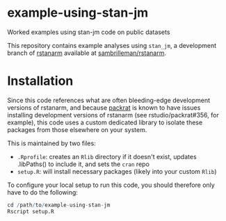 # example-using-stan-jm

Worked examples using stan-jm code on public datasets

This repository contains example analyses using `stan_jm`, a development branch of [rstanarm](https://github.com/stan-dev/rstanarm) 
available at [sambrilleman/rstanarm](https://github.com/sambrilleman/rstanarm).

# Installation

Since this code references what are often bleeding-edge development versions of rstanarm, and 
because [packrat](https://github.com/rstudio/packrat) is known to have issues installing development versions
of rstanarm (see rstudio/packrat#356, for example), this code uses a custom dedicated library to isolate these packages from
those elsewhere on your system.

This is maintained by two files:

* `.Rprofile`: creates an `Rlib` directory if it doesn't exist, updates .libPaths() to include it, and sets the `cran` repo
* `setup.R`: will install necessary packages (likely into your custom `Rlib`)

To configure your local setup to run this code, you should therefore only have to do the following:

```r
cd /path/to/example-using-stan-jm
Rscript setup.R
```

